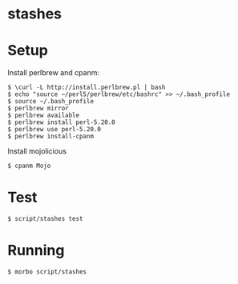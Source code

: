 stashes
=======

# Setup #

Install perlbrew and cpanm:

	$ \curl -L http://install.perlbrew.pl | bash
	$ echo "source ~/perl5/perlbrew/etc/bashrc" >> ~/.bash_profile
	$ source ~/.bash_profile
	$ perlbrew mirror
	$ perlbrew available
	$ perlbrew install perl-5.20.0
	$ perlbrew use perl-5.20.0
	$ perlbrew install-cpanm

Install mojolicious

	$ cpanm Mojo

# Test #

	$ script/stashes test

# Running #

	$ morbo script/stashes

